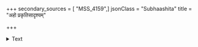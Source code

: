 +++
secondary_sources = [ "MSS_4159",]
jsonClass = "Subhaashita"
title = "अहो प्रकृतिसादृश्यम्"

+++

<details><summary>Text</summary>

अहो प्रकृतिसादृश्यं श्लेष्मणो दुर्जनस्य च।  
मधुरैः कोपमायाति कटुकैर् उपशाम्यति॥
</details>
